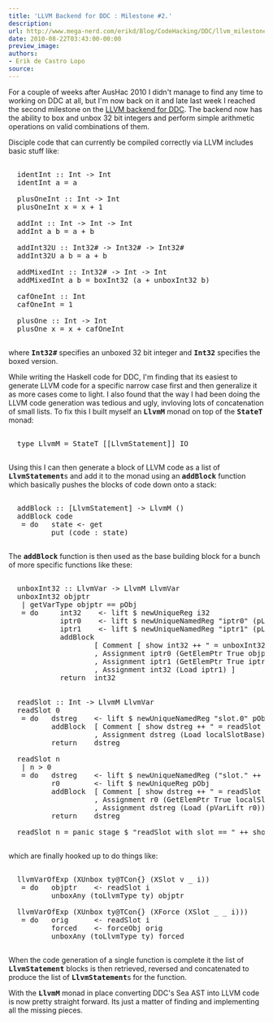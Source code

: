 ```yaml
---
title: 'LLVM Backend for DDC : Milestone #2.'
description:
url: http://www.mega-nerd.com/erikd/Blog/CodeHacking/DDC/llvm_milestone2.html
date: 2010-08-22T03:43:00-00:00
preview_image:
authors:
- Erik de Castro Lopo
source:
---
```




<p>
For a couple of weeks after AusHac 2010 I didn't manage to find any time to
working on DDC at all, but I'm now back on it and late last week I  reached the
second milestone on the
	<a href="http://www.mega-nerd.com/erikd/Blog/CodeHacking/DDC/llvm_backend.html">
	LLVM backend for DDC</a>.
The backend now has the ability to box and unbox 32 bit integers and perform
simple arithmetic operations on valid combinations of them.
</p>

<p>
Disciple code that can currently be compiled correctly via LLVM includes basic
stuff like:
</p>

<pre class="code">

  identInt :: Int -&gt; Int
  identInt a = a

  plusOneInt :: Int -&gt; Int
  plusOneInt x = x + 1

  addInt :: Int -&gt; Int -&gt; Int
  addInt a b = a + b

  addInt32U :: Int32# -&gt; Int32# -&gt; Int32#
  addInt32U a b = a + b

  addMixedInt :: Int32# -&gt; Int -&gt; Int
  addMixedInt a b = boxInt32 (a + unboxInt32 b)

  cafOneInt :: Int
  cafOneInt = 1

  plusOne :: Int -&gt; Int
  plusOne x = x + cafOneInt

</pre>

<p>
where <b><tt>Int32#</tt></b> specifies an unboxed 32 bit integer and
<b><tt>Int32</tt></b> specifies the boxed version.
</p>

<p>
While writing the Haskell code for DDC, I'm finding that its easiest to generate
LLVM code for a specific narrow case first and then generalize it as more cases
come to light.
I also found that the way I had been doing the LLVM code generation was tedious
and ugly, invloving lots of concatenation of small lists.
To fix this I built myself an <b><tt>LlvmM</tt></b> monad on top of the
<b><tt>StateT</tt></b> monad:
</p>

<pre class="code">

  type LlvmM = StateT [[LlvmStatement]] IO

</pre>

<p>
Using this I can then generate a block of LLVM code as a list of
<b><tt>LlvmStatement</tt></b>s and add it to the monad using an
<b><tt>addBlock</tt></b> function which basically pushes the blocks of code
down onto a stack:
</p>

<pre class="code">

  addBlock :: [LlvmStatement] -&gt; LlvmM ()
  addBlock code
   = do	  state	&lt;- get
          put (code : state)

</pre>

<p>
The <b><tt>addBlock</tt></b> function is then used as the base building block
for a bunch of more specific functions like these:
</p>

<pre class="code">

  unboxInt32 :: LlvmVar -&gt; LlvmM LlvmVar
  unboxInt32 objptr
   | getVarType objptr == pObj
   = do     int32    &lt;- lift $ newUniqueReg i32
            iptr0    &lt;- lift $ newUniqueNamedReg "iptr0" (pLift i32)
            iptr1    &lt;- lift $ newUniqueNamedReg "iptr1" (pLift i32)
            addBlock
                    [ Comment [ show int32 ++ " = unboxInt32 (" ++ show objptr ++ ")" ]
                    , Assignment iptr0 (GetElemPtr True objptr [llvmWordLitVar 0, i32LitVar 0])
                    , Assignment iptr1 (GetElemPtr True iptr0 [llvmWordLitVar 1])
                    , Assignment int32 (Load iptr1) ]
            return  int32


  readSlot :: Int -&gt; LlvmM LlvmVar
  readSlot 0
   = do   dstreg    &lt;- lift $ newUniqueNamedReg "slot.0" pObj
          addBlock  [ Comment [ show dstreg ++ " = readSlot 0" ]
                    , Assignment dstreg (Load localSlotBase) ]
          return    dstreg

  readSlot n
   | n &gt; 0
   = do   dstreg    &lt;- lift $ newUniqueNamedReg ("slot." ++ show n) pObj
          r0        &lt;- lift $ newUniqueReg pObj
          addBlock  [ Comment [ show dstreg ++ " = readSlot " ++ show n ]
                    , Assignment r0 (GetElemPtr True localSlotBase [llvmWordLitVar n])
                    , Assignment dstreg (Load (pVarLift r0)) ]
          return    dstreg

  readSlot n = panic stage $ "readSlot with slot == " ++ show n

</pre>

<p>
which are finally hooked up to do things like:
</p>

<pre class="code">

  llvmVarOfExp (XUnbox ty@TCon{} (XSlot v _ i))
   = do   objptr    &lt;- readSlot i
          unboxAny (toLlvmType ty) objptr

  llvmVarOfExp (XUnbox ty@TCon{} (XForce (XSlot _ _ i)))
   = do   orig      &lt;- readSlot i
          forced    &lt;- forceObj orig
          unboxAny (toLlvmType ty) forced

</pre>

<p>
When the code generation of a single function is complete it the list of
<b><tt>LlvmStatement</tt></b> blocks is then retrieved, reversed and
concatenated to produce the list of <b><tt>LlvmStatement</tt></b>s for the
function.
</p>

<p>
With the <b><tt>LlvmM</tt></b> monad in place converting DDC's Sea AST into LLVM
code is now pretty straight forward.
Its just a matter of finding and implementing all the missing pieces.
</p>



